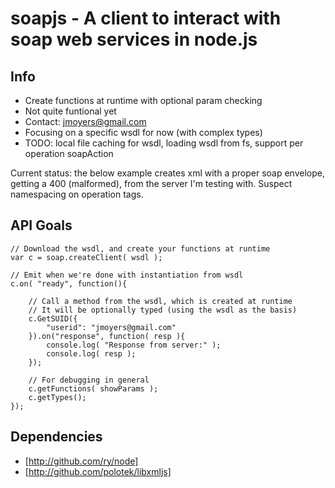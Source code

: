 # soapjs - A client to interact with soap web services in node.js

Info
----------

* Create functions at runtime with optional param checking
* Not quite funtional yet
* Contact: jmoyers@gmail.com
* Focusing on a specific wsdl for now (with complex types)
* TODO: local file caching for wsdl, loading wsdl from fs, support per operation soapAction

Current status: the below example creates xml with a proper soap envelope, getting a 400 (malformed), from the server I'm testing with. Suspect namespacing on operation tags.


API Goals
----------

    // Download the wsdl, and create your functions at runtime
    var c = soap.createClient( wsdl );

    // Emit when we're done with instantiation from wsdl
    c.on( "ready", function(){
    
        // Call a method from the wsdl, which is created at runtime
        // It will be optionally typed (using the wsdl as the basis)
        c.GetSUID({
            "userid": "jmoyers@gmail.com"
        }).on("response", function( resp ){
            console.log( "Response from server:" );
            console.log( resp );
        });
    
        // For debugging in general
        c.getFunctions( showParams );
        c.getTypes();
    });

Dependencies
-------------

* [http://github.com/ry/node]
* [http://github.com/polotek/libxmljs]
